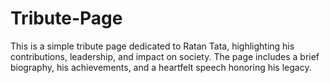 # Tribute-Page
This is a simple tribute page dedicated to Ratan Tata, highlighting his contributions, leadership, and impact on society. The page includes a brief biography, his achievements, and a heartfelt speech honoring his legacy.
